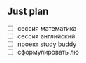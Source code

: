 ## Just plan
- [ ] сессия математика 
- [ ] сессия английский 
- [ ] проект study buddy 
- [ ] сформулировать лю
